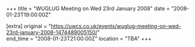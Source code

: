 +++
title = "WUGLUG Meeting on Wed 23rd January 2008"
date = "2008-01-23T19:00:00Z"

[extra]
original = "https://uwcs.co.uk/events/wuglug-meeting-on-wed-23rd-january-2008-1474489005150/"    
end_time = "2008-01-23T21:00:00Z"
location = "TBA"
+++



